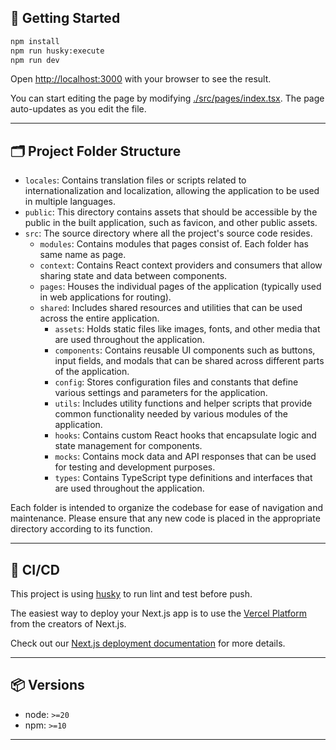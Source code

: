 ## 🚀 Getting Started

```bash
npm install
npm run husky:execute
npm run dev
```

Open [http://localhost:3000](http://localhost:3000) with your browser to see the result.

You can start editing the page by modifying [./src/pages/index.tsx](./src/pages/index.tsx). The page auto-updates as you edit the file.

---

## 🗂️ Project Folder Structure

- `locales`: Contains translation files or scripts related to internationalization and localization, allowing the application to be used in multiple languages.
- `public`: This directory contains assets that should be accessible by the public in the built application, such as favicon, and other public assets.
- `src`: The source directory where all the project's source code resides.
    - `modules`: Contains modules that pages consist of. Each folder has same name as page.
    - `context`: Contains React context providers and consumers that allow sharing state and data between components.
    - `pages`: Houses the individual pages of the application (typically used in web applications for routing).
    - `shared`: Includes shared resources and utilities that can be used across the entire application.
        - `assets`: Holds static files like images, fonts, and other media that are used throughout the application.
        - `components`: Contains reusable UI components such as buttons, input fields, and modals that can be shared across different parts of the application.
        - `config`: Stores configuration files and constants that define various settings and parameters for the application.
        - `utils`: Includes utility functions and helper scripts that provide common functionality needed by various modules of the application.
        - `hooks`: Contains custom React hooks that encapsulate logic and state management for components.
        - `mocks`: Contains mock data and API responses that can be used for testing and development purposes.
        - `types`: Contains TypeScript type definitions and interfaces that are used throughout the application.

Each folder is intended to organize the codebase for ease of navigation and maintenance. Please ensure that any new code is placed in the appropriate directory according to its function.

---

## 🚦 CI/CD

This project is using [husky](https://typicode.github.io/husky/) to run lint and test before push.

The easiest way to deploy your Next.js app is to use the [Vercel Platform](https://vercel.com/new?utm_medium=default-template&filter=next.js&utm_source=create-next-app&utm_campaign=create-next-app-readme) from the creators of Next.js.

Check out our [Next.js deployment documentation](https://nextjs.org/docs/deployment) for more details.

---

## 📦 Versions

- node: `>=20`
- npm: `>=10`

---
